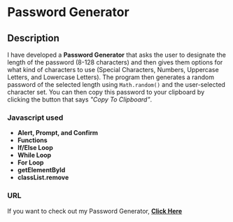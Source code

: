 # Password Generator

## Description
I have developed a **Password Generator** that asks the user to designate the length of the password (8-128 characters) and then gives them options for what kind of characters to use (Special Characters, Numbers, Uppercase Letters, and Lowercase Letters).  The program then generates a random password of the selected length using `Math.random()` and the user-selected character set.  You can then copy this password to your clipboard by clicking the button that says *"Copy To Clipboard"*. 

### Javascript used
* **Alert, Prompt, and Confirm**
* **Functions**
* **If/Else Loop**
* **While Loop**
* **For Loop**
* **getElementById**
* **classList.remove**

### URL
If you want to check out my Password Generator, **[Click Here](https://alexcoulter.github.io/password-generator/)**
